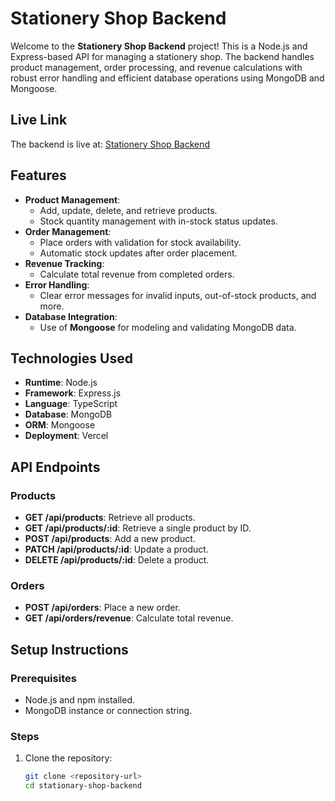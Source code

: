 # Stationery Shop Backend

Welcome to the **Stationery Shop Backend** project! This is a Node.js and Express-based API for managing a stationery shop. The backend handles product management, order processing, and revenue calculations with robust error handling and efficient database operations using MongoDB and Mongoose.

## Live Link

The backend is live at: [Stationery Shop Backend](https://stationary-shop-backend-xi.vercel.app/)

## Features

- **Product Management**:
  - Add, update, delete, and retrieve products.
  - Stock quantity management with in-stock status updates.
- **Order Management**:
  - Place orders with validation for stock availability.
  - Automatic stock updates after order placement.
- **Revenue Tracking**:
  - Calculate total revenue from completed orders.
- **Error Handling**:
  - Clear error messages for invalid inputs, out-of-stock products, and more.
- **Database Integration**:
  - Use of **Mongoose** for modeling and validating MongoDB data.

## Technologies Used

- **Runtime**: Node.js
- **Framework**: Express.js
- **Language**: TypeScript
- **Database**: MongoDB
- **ORM**: Mongoose
- **Deployment**: Vercel

## API Endpoints

### Products

- **GET /api/products**: Retrieve all products.
- **GET /api/products/:id**: Retrieve a single product by ID.
- **POST /api/products**: Add a new product.
- **PATCH /api/products/:id**: Update a product.
- **DELETE /api/products/:id**: Delete a product.

### Orders

- **POST /api/orders**: Place a new order.
- **GET /api/orders/revenue**: Calculate total revenue.

## Setup Instructions

### Prerequisites

- Node.js and npm installed.
- MongoDB instance or connection string.

### Steps

1. Clone the repository:
   ```bash
   git clone <repository-url>
   cd stationary-shop-backend
   ```
